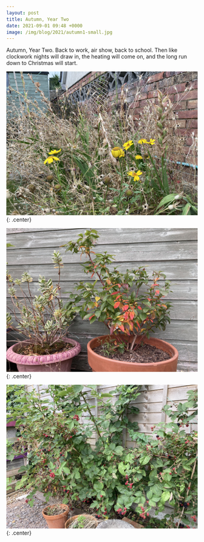 ```yaml
---
layout: post
title: Autumn, Year Two
date: 2021-09-01 09:48 +0000
image: /img/blog/2021/autumn1-small.jpg
---
```


Autumn, Year Two. Back to work, air show, back to school. Then like clockwork nights will draw in, the heating will come on, and the long run down to Christmas will start.

![](/img/blog/2021/autumn1.jpg){: .center}

![](/img/blog/2021/autumn2.jpg){: .center}

![](/img/blog/2021/autumn3.jpg){: .center}
